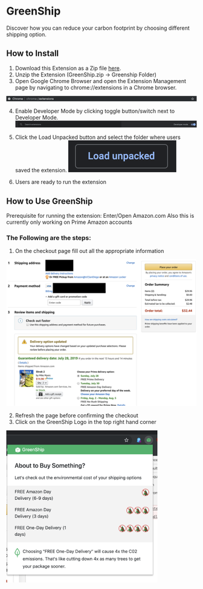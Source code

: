 # GreenShip
Discover how you can reduce your carbon footprint by choosing different shipping option. 

## How to Install
1. Download this Extension as a Zip file [here](https://github.com/NickEngmann/GreenShip/archive/master.zip).
2. Unzip the Extension (GreenShip.zip -> Greenship Folder)
3. Open Google Chrome Browser and open the Extension Management page by navigating to chrome://extensions in a Chrome browser.

![](https://raw.githubusercontent.com/NickEngmann/GreenShip/master/imgs/chrome.png)

4. Enable Developer Mode by clicking toggle button/switch next to Developer Mode.  
![](https://raw.githubusercontent.com/NickEngmann/GreenShip/master/imgs/devmode.png)

5. Click the Load Unpacked button and select the folder where users saved the extension. 
![](https://raw.githubusercontent.com/NickEngmann/GreenShip/master/imgs/loadunpacked.png)

6. Users are ready to run the extension

## How to Use GreenShip
Prerequisite for running the extension: Enter/Open Amazon.com
Also this is currently only working on Prime Amazon accounts

### The Following are the steps:
1. On the checkout page fill out all the appropriate information

<img src="https://raw.githubusercontent.com/NickEngmann/GreenShip/master/imgs/amazon.png" width="600px"/>

2. Refresh the page before confirming the checkout
3. Click on the GreenShip Logo in the top right hand corner
<img src="https://raw.githubusercontent.com/NickEngmann/GreenShip/master/imgs/greenship.png" width="400px"/>
